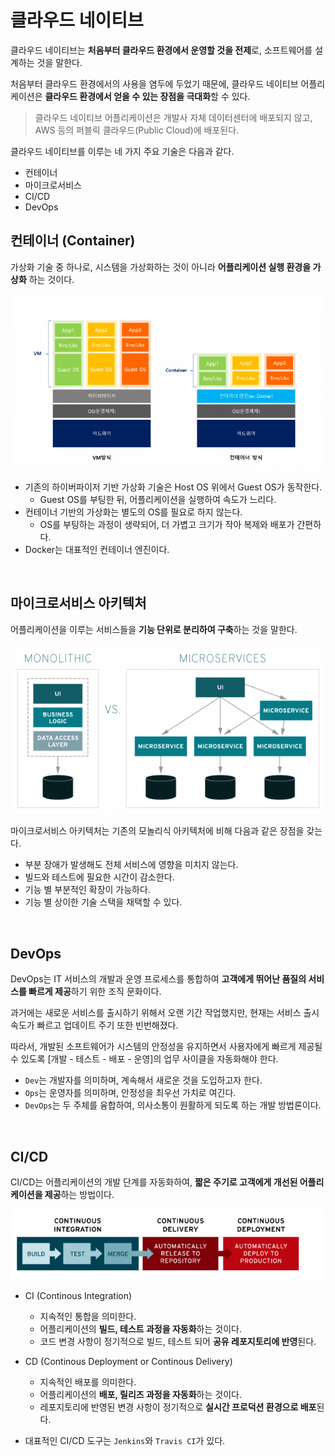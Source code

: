 # 클라우드 네이티브

클라우드 네이티브는 **처음부터 클라우드 환경에서 운영할 것을 전제**로, 소프트웨어를 설계하는 것을 말한다. 

처음부터 클라우드 환경에서의 사용을 염두에 두었기 때문에, 클라우드 네이티브 어플리케이션은 **클라우드 환경에서 얻을 수 있는 장점을 극대화**할 수 있다.

> 클라우드 네이티브 어플리케이션은 개발사 자체 데이터센터에 배포되지 않고, AWS 등의 퍼블릭 클라우드(Public Cloud)에 배포된다.

클라우드 네이티브를 이루는 네 가지 주요 기술은 다음과 같다.

- 컨테이너
- 마이크로서비스
- CI/CD
- DevOps

## 컨테이너 (Container)

가상화 기술 중 하나로, 시스템을 가상화하는 것이 아니라 **어플리케이션 실행 환경을 가상화** 하는 것이다. 

<center>
<img src="./Container.png" width="500px">
</center>

- 기존의 하이버파이저 기반 가상화 기술은 Host OS 위에서 Guest OS가 동작한다.
    - Guest OS를 부팅한 뒤, 어플리케이션을 실행하여 속도가 느리다.
- 컨테이너 기반의 가상화는 별도의 OS를 필요로 하지 않는다.
    - OS를 부팅하는 과정이 생략되어, 더 가볍고 크기가 작아 복제와 배포가 간편하다.
- Docker는 대표적인 컨테이너 엔진이다. 

<br>

## 마이크로서비스 아키텍처

어플리케이션을 이루는 서비스들을 **기능 단위로 분리하여 구축**하는 것을 말한다.

<center>
<img src="./MicroService.png" width="500px">
</center>

마이크로서비스 아키텍처는 기존의 모놀리식 아키텍처에 비해 다음과 같은 장점을 갖는다. 

- 부분 장애가 발생해도 전체 서비스에 영향을 미치지 않는다.
- 빌드와 테스트에 필요한 시간이 감소한다.
- 기능 별 부분적인 확장이 가능하다.
- 기능 별 상이한 기술 스택을 채택할 수 있다.

<br>

## DevOps

DevOps는 IT 서비스의 개발과 운영 프로세스를 통합하여 **고객에게 뛰어난 품질의 서비스를 빠르게 제공**하기 위한 조직 문화이다. 

과거에는 새로운 서비스를 출시하기 위해서 오랜 기간 작업했지만, 현재는 서비스 출시 속도가 빠르고 업데이트 주기 또한 빈번해졌다.

따라서, 개발된 소프트웨어가 시스템의 안정성을 유지하면서 사용자에게 빠르게 제공될 수 있도록 [개발 - 테스트 - 배포 - 운영]의 업무 사이클을 자동화해야 한다.

- `Dev`는 개발자를 의미하며, 계속해서 새로운 것을 도입하고자 한다.
- `Ops`는 운영자를 의미하며, 안정성을 최우선 가치로 여긴다.
- `DevOps`는 두 주체를 융합하여, 의사소통이 원활하게 되도록 하는 개발 방법론이다.

<br>

## CI/CD

CI/CD는 어플리케이션의 개발 단계를 자동화하여, **짧은 주기로 고객에게 개선된 어플리케이션을 제공**하는 방법이다.

<center>
<img src="./CICD.png" width="500px">
</center>

- CI (Continous Integration)
    - 지속적인 통합을 의미한다.
    - 어플리케이션의 **빌드, 테스트 과정을 자동화**하는 것이다.
    - 코드 변경 사항이 정기적으로 빌드, 테스트 되어 **공유 레포지토리에 반영**된다.

- CD (Continous Deployment or Continous Delivery)
    - 지속적인 배포를 의미한다.
    - 어플리케이션의 **배포, 릴리즈 과정을 자동화**하는 것이다.
    - 레포지토리에 반영된 변경 사항이 정기적으로 **실시간 프로덕션 환경으로 배포**된다.

- 대표적인 CI/CD 도구는 `Jenkins`와 `Travis CI`가 있다.
